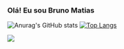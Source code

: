 ### Olá! Eu sou Bruno Matias

![Anurag's GitHub stats](https://github-readme-stats.vercel.app/api?username=brunojosematias&show_icons=true&theme=tokyonight)
[![Top Langs](https://github-readme-stats.vercel.app/api/top-langs/?username=brunojosematias&layout=compact&theme=tokyonight&line_height=150)](https://github.com/anuraghazra/github-readme-stats)


<picture>
<source 
  srcset="https://github-readme-stats.vercel.app/api?username=brunojosematias&show_icons=true&theme=tokyonight"
  media="(prefers-color-scheme: tokyonight)"
/>
<source
  srcset="https://github-readme-stats.vercel.app/api?username=anuraghazra&show_icons=true"
  media="(prefers-color-scheme: light), (prefers-color-scheme: no-preference)"
/>
<img src="https://github-readme-stats.vercel.app/api?username=brunojosematias&show_icons=true" />
</picture>

